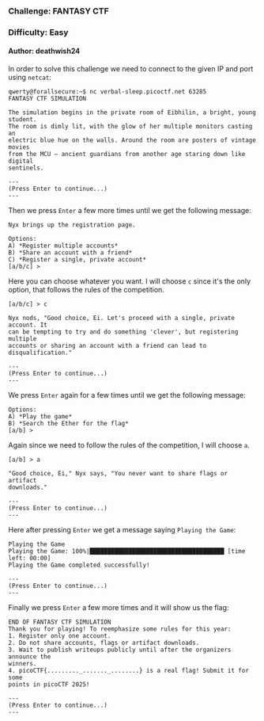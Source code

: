 ### Challenge: FANTASY CTF
### Difficulty: Easy
#### Author: deathwish24

In order to solve this challenge we need to connect to the given IP and port using `netcat`:

```console
qwerty@forallsecure:~$ nc verbal-sleep.picoctf.net 63285
FANTASY CTF SIMULATION

The simulation begins in the private room of Eibhilin, a bright, young student.
The room is dimly lit, with the glow of her multiple monitors casting an
electric blue hue on the walls. Around the room are posters of vintage movies
from the MCU — ancient guardians from another age staring down like digital
sentinels.

---
(Press Enter to continue...)
---
```

Then we press `Enter` a few more times until we get the following message:

```console
Nyx brings up the registration page.

Options:
A) *Register multiple accounts*
B) *Share an account with a friend*
C) *Register a single, private account*
[a/b/c] > 
```

Here you can choose whatever you want. I will choose `c` since it's the only option, that follows the rules of the competition.

```console
[a/b/c] > c

Nyx nods, "Good choice, Ei. Let's proceed with a single, private account. It
can be tempting to try and do something 'clever', but registering multiple
accounts or sharing an account with a friend can lead to disqualification."

---
(Press Enter to continue...)
---
```

We press `Enter` again for a few times until we get the following message:

```console
Options:
A) *Play the game*
B) *Search the Ether for the flag*
[a/b] >
```

Again since we need to follow the rules of the competition, I will choose `a`.

```console
[a/b] > a

"Good choice, Ei," Nyx says, "You never want to share flags or artifact
downloads."

---
(Press Enter to continue...)
---
```

Here after pressing `Enter` we get a message saying `Playing the Game`:

```console
Playing the Game
Playing the Game: 100%|██████████████████████████████████████ [time left: 00:00]
Playing the Game completed successfully!

---
(Press Enter to continue...)
---
```

Finally we press `Enter` a few more times and it will show us the flag:

```console
END OF FANTASY CTF SIMULATION
Thank you for playing! To reemphasize some rules for this year:
1. Register only one account.
2. Do not share accounts, flags or artifact downloads.
3. Wait to publish writeups publicly until after the organizers announce the
winners.
4. picoCTF{........._......._........} is a real flag! Submit it for some
points in picoCTF 2025!

---
(Press Enter to continue...)
---
```